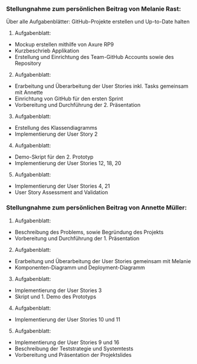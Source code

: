 ### Stellungnahme zum persönlichen Beitrag von Melanie Rast:

Über alle Aufgabenblätter: GitHub-Projekte erstellen und Up-to-Date halten

1.	Aufgabenblatt:
* Mockup erstellen mithilfe von Axure RP9
* Kurzbeschrieb Applikation
* Erstellung und Einrichtung des Team-GitHub Accounts sowie des Repository
2.	Aufgabenblatt:
* Erarbeitung und Überarbeitung der User Stories inkl. Tasks gemeinsam mit Annette
* Einrichtung von GitHub für den ersten Sprint
* Vorbereitung und Durchführung der 2. Präsentation
3.	Aufgabenblatt: 
* Erstellung des Klassendiagramms
* Implementierung der User Story 2
4.	Aufgabenblatt:
* Demo-Skript für den 2. Prototyp
* Implementierung der User Stories 12, 18, 20
5.	Aufgabenblatt:
* Implementierung der User Stories 4, 21
* User Story Assessment and Validation



### Stellungnahme zum persönlichen Beitrag von Annette Müller:
1.	Aufgabenblatt:
*	Beschreibung des Problems, sowie Begründung des Projekts
*	Vorbereitung und Durchführung der 1. Präsentation
2.	Aufgabenblatt:
*	Erarbeitung und Überarbeitung der User Stories gemeinsam mit Melanie
*	Komponenten-Diagramm und Deployment-Diagramm
3.	Aufgabenblatt: 
*	Implementierung der User Stories 3
*	Skript und 1. Demo des Prototyps
4.	Aufgabenblatt:
*	Implementierung der User Stories 10 und 11
5.	Aufgabenblatt:
*	Implementierung der User Stories 9 und 16
*	Beschreibung der Teststrategie und Systemtests
*	Vorbereitung und Präsentation der Projektslides

